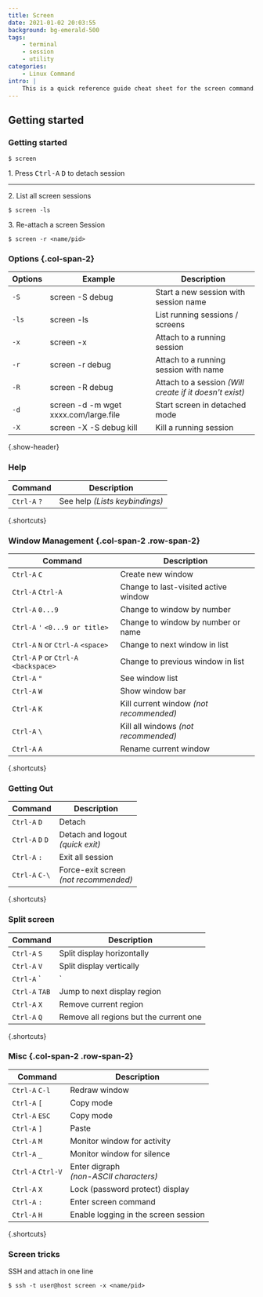```yaml
---
title: Screen
date: 2021-01-02 20:03:55
background: bg-emerald-500
tags:
    - terminal
    - session
    - utility
categories:
    - Linux Command
intro: |
    This is a quick reference guide cheat sheet for the screen command.
---
```



Getting started
---------------

### Getting started

```shell script
$ screen 
```
1\. Press <kbd>Ctrl-A</kbd> <kbd>D</kbd> to detach session

---

2\. List all screen sessions
```shell script
$ screen -ls
```
3\. Re-attach a screen Session
```shell script
$ screen -r <name/pid>
```


### Options {.col-span-2}
| Options | Example                               | Description                                             |
|---------|---------------------------------------|---------------------------------------------------------|
| `-S`    | screen -S debug                       | Start a new session with session name                   |
| `-ls`   | screen -ls                            | List running sessions / screens                         |
| `-x`    | screen -x                             | Attach to a running session                             |
| `-r`    | screen -r debug                       | Attach to a running session with name                   |
| `-R`    | screen -R debug                       | Attach to a session _(Will create if it doesn't exist)_ |
| `-d`    | screen -d -m wget xxxx.com/large.file | Start screen in detached mode                           |
| `-X`    | screen -X -S debug kill               | Kill a running session                                  |
{.show-header}




### Help

| Command      | Description                    |
|--------------|--------------------------------|
| `Ctrl-A` `?` | See help _(Lists keybindings)_ |
{.shortcuts}



### Window Management {.col-span-2 .row-span-2}
| Command                                | Description                             |
|----------------------------------------|-----------------------------------------|
| `Ctrl-A` `C`                           | Create new window                       |
| `Ctrl-A` `Ctrl-A`                      | Change to last-visited active window    |
| `Ctrl-A` `0...9`                       | Change to window by number              |
| `Ctrl-A` `'` `<0...9 or title>`        | Change to window by number or name      |
| `Ctrl-A` `N` or `Ctrl-A` `<space>`     | Change to next window in list           |
| `Ctrl-A` `P` or `Ctrl-A` `<backspace>` | Change to previous window in list       |
| `Ctrl-A` `"`                           | See window list                         |
| `Ctrl-A` `W`                           | Show window bar                         |
| `Ctrl-A` `K`                           | Kill current window _(not recommended)_ |
| `Ctrl-A` `\`                           | Kill all windows _(not recommended)_    |
| `Ctrl-A` `A`                           | Rename current window                   |
{.shortcuts}



### Getting Out

| Command          | Description                               |
|------------------|-------------------------------------------|
| `Ctrl-A` `D`     | Detach                                    |
| `Ctrl-A` `D` `D` | Detach and logout <br>_(quick exit)_      |
| `Ctrl-A` `:`     | Exit all session                          |
| `Ctrl-A` `C-\`   | Force-exit screen <br>_(not recommended)_ |
{.shortcuts}




### Split screen
| Command        | Description                            |
|----------------|----------------------------------------|
| `Ctrl-A` `S`   | Split display horizontally             |
| `Ctrl-A` `V`   | Split display vertically               |
| `Ctrl-A` `|`   | Split display vertically               |
| `Ctrl-A` `TAB` | Jump to next display region            |
| `Ctrl-A` `X`   | Remove current region                  |
| `Ctrl-A` `Q`   | Remove all regions but the current one |
{.shortcuts}




### Misc {.col-span-2 .row-span-2}

| Command           | Description                                |
|-------------------|--------------------------------------------|
| `Ctrl-A` `C-l`    | Redraw window                              |
| `Ctrl-A` `[`      | Copy mode                                  |
| `Ctrl-A` `ESC`    | Copy mode                                  |
| `Ctrl-A` `]`      | Paste                                      |
| `Ctrl-A` `M`      | Monitor window for activity                |
| `Ctrl-A` `_`      | Monitor window for silence                 |
| `Ctrl-A` `Ctrl-V` | Enter digraph <br>_(non-ASCII characters)_ |
| `Ctrl-A` `X`      | Lock (password protect) display            |
| `Ctrl-A` `:`      | Enter screen command                       |
| `Ctrl-A` `H`      | Enable logging in the screen session       |
{.shortcuts}


### Screen tricks
SSH and attach in one line
```shell script
$ ssh -t user@host screen -x <name/pid>
```
